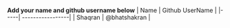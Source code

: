 **Add your name and github username below**
| Name | Github UserName |
|-----| -----------------|
| Shaqran | @bhatshakran |
